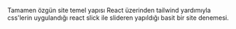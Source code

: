 Tamamen özgün site temel yapısı React üzerinden tailwind yardımıyla css'lerin uygulandığı react slick ile slideren yapıldığı basit bir site denemesi.
